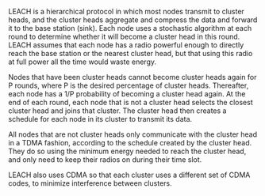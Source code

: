 LEACH is a hierarchical protocol in which most nodes transmit to cluster heads, and the cluster heads aggregate and compress the data and forward it to the base station (sink). Each node uses a stochastic algorithm at each round to determine whether it will become a cluster head in this round. LEACH assumes that each node has a radio powerful enough to directly reach the base station or the nearest cluster head, but that using this radio at full power all the time would waste energy.

Nodes that have been cluster heads cannot become cluster heads again for P rounds, where P is the desired percentage of cluster heads. Thereafter, each node has a 1/P probability of becoming a cluster head again. At the end of each round, each node that is not a cluster head selects the closest cluster head and joins that cluster. The cluster head then creates a schedule for each node in its cluster to transmit its data.

All nodes that are not cluster heads only communicate with the cluster head in a TDMA fashion, according to the schedule created by the cluster head. They do so using the minimum energy needed to reach the cluster head, and only need to keep their radios on during their time slot.

LEACH also uses CDMA so that each cluster uses a different set of CDMA codes, to minimize interference between clusters.
